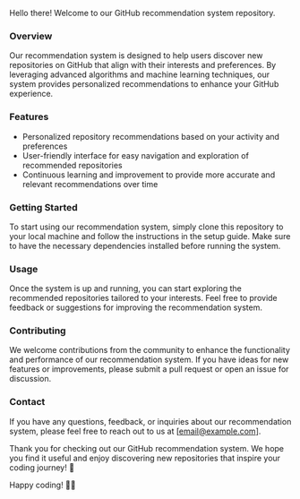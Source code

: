 Hello there! Welcome to our GitHub recommendation system repository.

### Overview
Our recommendation system is designed to help users discover new repositories on GitHub that align with their interests and preferences. By leveraging advanced algorithms and machine learning techniques, our system provides personalized recommendations to enhance your GitHub experience.

### Features
- Personalized repository recommendations based on your activity and preferences
- User-friendly interface for easy navigation and exploration of recommended repositories
- Continuous learning and improvement to provide more accurate and relevant recommendations over time

### Getting Started
To start using our recommendation system, simply clone this repository to your local machine and follow the instructions in the setup guide. Make sure to have the necessary dependencies installed before running the system.

### Usage
Once the system is up and running, you can start exploring the recommended repositories tailored to your interests. Feel free to provide feedback or suggestions for improving the recommendation system.

### Contributing
We welcome contributions from the community to enhance the functionality and performance of our recommendation system. If you have ideas for new features or improvements, please submit a pull request or open an issue for discussion.

### Contact
If you have any questions, feedback, or inquiries about our recommendation system, please feel free to reach out to us at [email@example.com].

Thank you for checking out our GitHub recommendation system. We hope you find it useful and enjoy discovering new repositories that inspire your coding journey! 🚀

Happy coding! 🤖🌟

